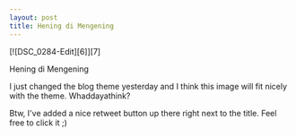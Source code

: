 ```yaml
---
layout: post
title: Hening di Mengening
---
```

<div markdown="1" class="border">
[![DSC_0284-Edit][6]][7]

   [6]: https://lh5.googleusercontent.com/-LNlXFEZj0ks/TD8Ql6uGAbI/AAAAAAAABTM/tlrcc9mPcqI/s640/DSC_0284-Edit%25255B5%25255D.jpg (Hening di Mengening)
   [7]: http://www.flickr.com/photos/fajarnurdiansyah/4752305874/

Hening di Mengening
</div>

I just changed the blog theme yesterday and I think this image will fit nicely
with the theme. Whaddayathink?
  
Btw, I've added a nice retweet button up there right next to the title. Feel
free to click it ;)